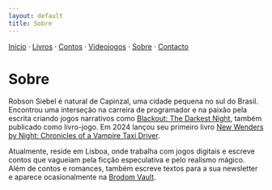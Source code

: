 ```yaml
---
layout: default
title: Sobre
---
```

[Início](index.md) · [Livros](livros.md) · [Contos](contos.md) · [Videojogos](videojogos.md) · [Sobre](sobre.md) · [Contacto](contacto.md)

# Sobre

Robson Siebel é natural de Capinzal, uma cidade pequena no sul do Brasil. Encontrou uma interseção na carreira de programador e na paixão pela escrita criando jogos narrativos como [Blackout: The Darkest Night](https://store.steampowered.com/app/875400/Blackout_The_Darkest_Night/), também publicado como livro-jogo. Em 2024 lançou seu primeiro livro [New Wenders by Night: Chronicles of a Vampire Taxi Driver](https://www.amazon.com/New-Wenders-Night-Chronicles-Vampire-ebook/dp/B0DJKZDL8Y). 

Atualmente, reside em Lisboa, onde trabalha com jogos digitais e escreve contos que vagueiam pela ficção especulativa e pelo realismo mágico. Além de contos e romances, também escreve textos para a sua newsletter e aparece ocasionalmente na [Brodom Vault](https://mailchi.mp/brodompublishing/brodomvaultarchive). 
